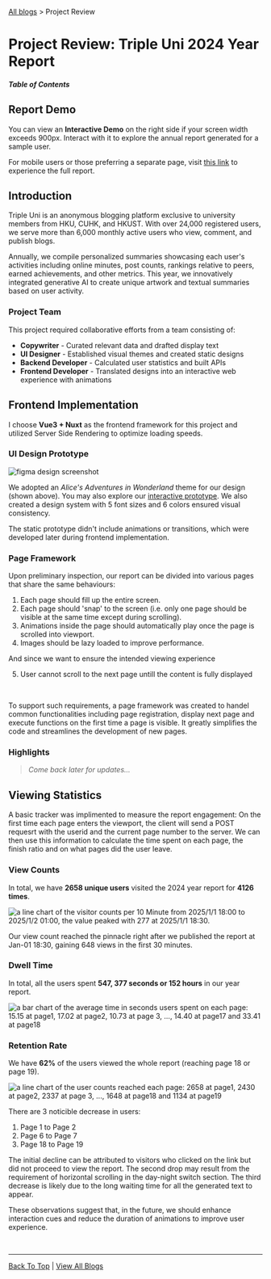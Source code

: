 [All blogs](/blogs) > Project Review

# Project Review: Triple Uni 2024 Year Report

##### Table of Contents

## Report Demo

You can view an **Interactive Demo** on the right side if your screen width exceeds 900px. Interact with it to explore the annual report generated for a sample user.

For mobile users or those preferring a separate page, visit [this link](https://charlieop.github.io/2025YearSummary-Preview/) to experience the full report.

## Introduction

Triple Uni is an anonymous blogging platform exclusive to university members from HKU, CUHK, and HKUST. With over 24,000 registered users, we serve more than 6,000 monthly active users who view, comment, and publish blogs.

Annually, we compile personalized summaries showcasing each user's activities including online minutes, post counts, rankings relative to peers, earned achievements, and other metrics. This year, we innovatively integrated generative AI to create unique artwork and textual summaries based on user activity.

### Project Team

This project required collaborative efforts from a team consisting of:

- **Copywriter** - Curated relevant data and drafted display text
- **UI Designer** - Established visual themes and created static designs
- **Backend Developer** - Calculated user statistics and built APIs
- **Frontend Developer** - Translated designs into an interactive web experience with animations

## Frontend Implementation

I choose **Vue3 + Nuxt** as the frontend framework for this project and utilized Server Side Rendering to optimize loading speeds.

### UI Design Prototype

![figma design screenshot](/imgs/blogs/year-report-2024/figma.webp)

We adopted an _Alice's Adventures in Wonderland_ theme for our design (shown above). You may also explore our 
[interactive prototype](https://www.figma.com/proto/7ZcQW9qtjcwdirsFghW84H/2024%E5%B9%B4%E7%BB%88%E6%80%BB%E7%BB%93?node-id=1-15&starting-point-node-id=1%3A15&t=EAXuhv1GG593dEb2-1). We also created a design system with 5 font sizes and 6 colors ensured visual consistency.

The static prototype didn't include animations or transitions, which were developed later during frontend implementation.

### Page Framework

Upon preliminary inspection, our report can be divided into various pages that share the same behaviours:

1. Each page should fill up the entire screen.
2. Each page should 'snap' to the screen (i.e. only one page should be visible at the same time except during scrolling).
3. Animations inside the page should automatically play once the page is scrolled into viewport.
4. Images should be lazy loaded to improve performance.

And since we want to ensure the intended viewing experience

5. User cannot scroll to the next page untill the content is fully displayed

<br>

To support such requirements, a page framework was created to handel common functionalities including page registration, display next page and execute functions on the first time a page is visible. It greatly simplifies the code and streamlines the development of new pages.

### Highlights

> _Come back later for updates..._

## Viewing Statistics

A basic tracker was implimented to measure the report engagement: On the first time each page enters the viewport, the client will send a POST requesrt with the userid and the current page number to the server. We can then use this information to calculate the time spent on each page, the finish ratio and on what pages did the user leave.

### View Counts

In total, we have **2658 unique users** visited the 2024 year report for **4126 times**.

![a line chart of the visitor counts per 10 Minute from 2025/1/1 18:00 to 2025/1/2 01:00, the value peaked with 277 at 2025/1/1 18:30. ](/imgs/blogs/year-report-2024/view-counts.webp)

Our view count reached the pinnacle right after we published the report at Jan-01 18:30, gaining 648 views in the first 30 minutes.

### Dwell Time

In total, all the users spent **547, 377 seconds or 152 hours** in our year report.

![a bar chart of the average time in seconds users spent on each page: 15.15 at page1, 17.02 at page2, 10.73 at page 3, ..., 14.40 at page17 and 33.41 at page18 ](/imgs/blogs/year-report-2024/time-spent.webp)

### Retention Rate

We have **62%** of the users viewed the whole report (reaching page 18 or page 19).

![a line chart of the user counts reached each page: 2658 at page1, 2430 at page2, 2337 at page 3, ..., 1648 at page18 and 1134 at page19 ](/imgs/blogs/year-report-2024/reached-page.webp)

There are 3 noticible decrease in users:

1. Page 1 to Page 2
2. Page 6 to Page 7
3. Page 18 to Page 19

The initial decline can be attributed to visitors who clicked on the link but did not proceed to view the report. The second drop may result from the requirement of horizontal scrolling in the day-night switch section. The third decrease is likely due to the long waiting time for all the generated text to appear.

These observations suggest that, in the future, we should enhance interaction cues and reduce the duration of animations to improve user experience.


<br>

---

[Back To Top](#) | [View All Blogs](/blogs)
